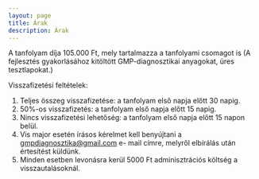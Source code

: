 ```yaml
---
layout: page
title: Árak
description: Árak
---
```

A tanfolyam díja 105.000 Ft, mely tartalmazza a tanfolyami csomagot is (A fejlesztés
gyakorlásához kitöltött GMP-diagnosztikai anyagokat, üres tesztlapokat.)

Visszafizetési feltételek:
1. Teljes összeg visszafizetése: a tanfolyam első napja előtt 30 napig.
2. 50%-os visszafizetés: a tanfolyam első napja előtt 15 napig.
3. Nincs visszafizetési lehetőség: a tanfolyam első napja előtt 15 napon belül.
4. Vis major esetén írásos kérelmet kell benyújtani a gmpdiagnosztika@gmail.com e-
mail címre, melyről elbírálás után értesítést küldünk.
5. Minden esetben levonásra kerül 5000 Ft adminisztrációs költség a visszautalásoknál.
